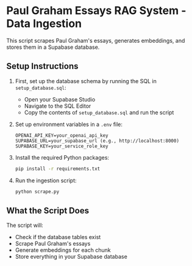 # Paul Graham Essays RAG System - Data Ingestion

This script scrapes Paul Graham's essays, generates embeddings, and stores them in a Supabase database.

## Setup Instructions

1. First, set up the database schema by running the SQL in `setup_database.sql`:

   - Open your Supabase Studio
   - Navigate to the SQL Editor
   - Copy the contents of `setup_database.sql` and run the script

2. Set up environment variables in a `.env` file:

   ```env
   OPENAI_API_KEY=your_openai_api_key
   SUPABASE_URL=your_supabase_url (e.g., http://localhost:8000)
   SUPABASE_KEY=your_service_role_key
   ```

3. Install the required Python packages:

   ```bash
   pip install -r requirements.txt
   ```

4. Run the ingestion script:
   ```bash
   python scrape.py
   ```

## What the Script Does

The script will:

- Check if the database tables exist
- Scrape Paul Graham's essays
- Generate embeddings for each chunk
- Store everything in your Supabase database
